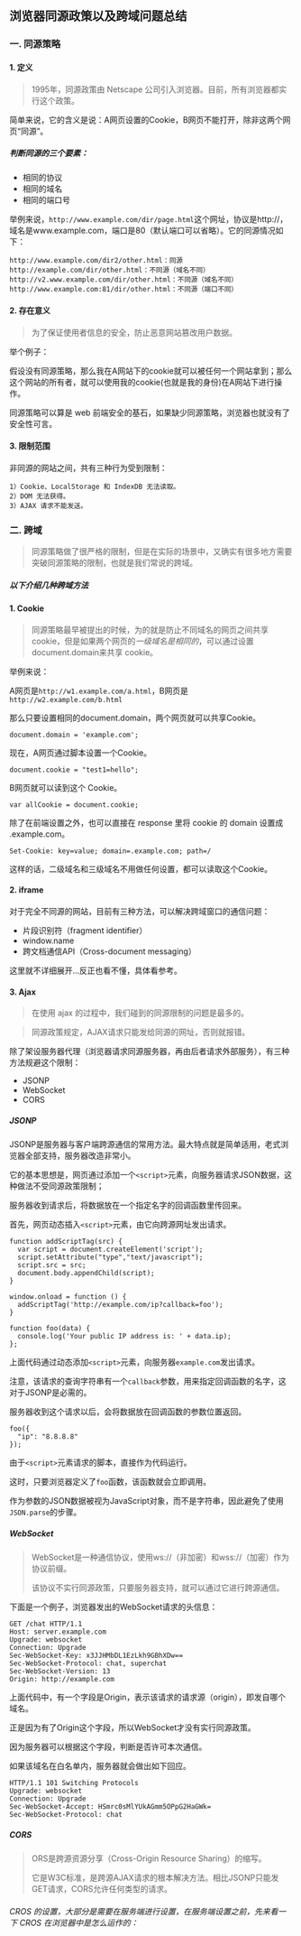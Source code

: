 ## 浏览器同源政策以及跨域问题总结
###

### 一. 同源策略

#### 1. 定义

> 1995年，同源政策由 Netscape 公司引入浏览器。目前，所有浏览器都实行这个政策。

简单来说，它的含义是说：A网页设置的Cookie，B网页不能打开，除非这两个网页“同源”。

##### 判断同源的三个要素：

* 相同的协议
* 相同的域名
* 相同的端口号

举例来说，`http://www.example.com/dir/page.html`这个网址，协议是http://，域名是www.example.com，端口是80（默认端口可以省略）。它的同源情况如下：

	http://www.example.com/dir2/other.html：同源
	http://example.com/dir/other.html：不同源（域名不同）
	http://v2.www.example.com/dir/other.html：不同源（域名不同）
	http://www.example.com:81/dir/other.html：不同源（端口不同）

#### 2. 存在意义

> 为了保证使用者信息的安全，防止恶意网站篡改用户数据。

举个例子：

假设没有同源策略，那么我在A网站下的cookie就可以被任何一个网站拿到；那么这个网站的所有者，就可以使用我的cookie(也就是我的身份)在A网站下进行操作。

同源策略可以算是 web 前端安全的基石，如果缺少同源策略，浏览器也就没有了安全性可言。

#### 3. 限制范围

非同源的网站之间，共有三种行为受到限制：

	1）Cookie、LocalStorage 和 IndexDB 无法读取。
	2）DOM 无法获得。
	3）AJAX 请求不能发送。


### 二. 跨域

> 同源策略做了很严格的限制，但是在实际的场景中，又确实有很多地方需要突破同源策略的限制，也就是我们常说的跨域。

##### 以下介绍几种跨域方法

#### 1. Cookie

> 同源策略最早被提出的时候，为的就是防止不同域名的网页之间共享 cookie，但是如果两个网页的*一级域名是相同的*，可以通过设置 document.domain来共享 cookie。

举例来说：

A网页是`http://w1.example.com/a.html`，B网页是`http://w2.example.com/b.html`

那么只要设置相同的document.domain，两个网页就可以共享Cookie。

	document.domain = 'example.com';

现在，A网页通过脚本设置一个Cookie。

	document.cookie = "test1=hello";

B网页就可以读到这个 Cookie。

	var allCookie = document.cookie;

除了在前端设置之外，也可以直接在 response 里将 cookie 的 domain 设置成 .example.com。

	Set-Cookie: key=value; domain=.example.com; path=/

这样的话，二级域名和三级域名不用做任何设置，都可以读取这个Cookie。

#### 2. iframe

对于完全不同源的网站，目前有三种方法，可以解决跨域窗口的通信问题：

* 片段识别符（fragment identifier）
* window.name
* 跨文档通信API（Cross-document messaging）

这里就不详细展开...反正也看不懂，具体看参考。


#### 3. Ajax

> 在使用 ajax 的过程中，我们碰到的同源限制的问题是最多的。

> 同源政策规定，AJAX请求只能发给同源的网址，否则就报错。


除了架设服务器代理（浏览器请求同源服务器，再由后者请求外部服务），有三种方法规避这个限制：

* JSONP
* WebSocket
* CORS


##### JSONP

JSONP是服务器与客户端跨源通信的常用方法。最大特点就是简单适用，老式浏览器全部支持，服务器改造非常小。

它的基本思想是，网页通过添加一个`<script>`元素，向服务器请求JSON数据，这种做法不受同源政策限制；

服务器收到请求后，将数据放在一个指定名字的回调函数里传回来。

首先，网页动态插入`<script>`元素，由它向跨源网址发出请求。

	function addScriptTag(src) {
	  var script = document.createElement('script');
	  script.setAttribute("type","text/javascript");
	  script.src = src;
	  document.body.appendChild(script);
	}
	
	window.onload = function () {
	  addScriptTag('http://example.com/ip?callback=foo');
	}
	
	function foo(data) {
	  console.log('Your public IP address is: ' + data.ip);
	};


上面代码通过动态添加`<script>`元素，向服务器`example.com`发出请求。

注意，该请求的查询字符串有一个`callback`参数，用来指定回调函数的名字，这对于JSONP是必需的。

服务器收到这个请求以后，会将数据放在回调函数的参数位置返回。

	foo({
	  "ip": "8.8.8.8"
	});

由于`<script>`元素请求的脚本，直接作为代码运行。

这时，只要浏览器定义了`foo`函数，该函数就会立即调用。

作为参数的JSON数据被视为JavaScript对象，而不是字符串，因此避免了使用`JSON.parse`的步骤。


##### WebSocket

> WebSocket是一种通信协议，使用ws://（非加密）和wss://（加密）作为协议前缀。
> 
> 该协议不实行同源政策，只要服务器支持，就可以通过它进行跨源通信。

下面是一个例子，浏览器发出的WebSocket请求的头信息：

	GET /chat HTTP/1.1
	Host: server.example.com
	Upgrade: websocket
	Connection: Upgrade
	Sec-WebSocket-Key: x3JJHMbDL1EzLkh9GBhXDw==
	Sec-WebSocket-Protocol: chat, superchat
	Sec-WebSocket-Version: 13
	Origin: http://example.com

上面代码中，有一个字段是Origin，表示该请求的请求源（origin），即发自哪个域名。

正是因为有了Origin这个字段，所以WebSocket才没有实行同源政策。

因为服务器可以根据这个字段，判断是否许可本次通信。

如果该域名在白名单内，服务器就会做出如下回应。
	
		
	HTTP/1.1 101 Switching Protocols
	Upgrade: websocket
	Connection: Upgrade
	Sec-WebSocket-Accept: HSmrc0sMlYUkAGmm5OPpG2HaGWk=
	Sec-WebSocket-Protocol: chat


##### CORS

> ORS是跨源资源分享（Cross-Origin Resource Sharing）的缩写。
> 
> 它是W3C标准，是跨源AJAX请求的根本解决方法。相比JSONP只能发GET请求，CORS允许任何类型的请求。

###### CROS 的设置，大部分是需要在服务端进行设置，在服务端设置之前，先来看一下 CROS 在浏览器中是怎么运作的：